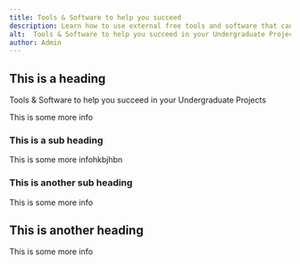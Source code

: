 ```yaml
---
title: Tools & Software to help you succeed
description: Learn how to use external free tools and software that can help you management and conduct your project work. 
alt:  Tools & Software to help you succeed in your Undergraduate Projects
author: Admin
---
```


## This is a heading
Tools & Software to help you succeed in your Undergraduate Projects

This is some more info

### This is a sub heading

This is some more infohkbjhbn

### This is another sub heading

This is some more info

## This is another heading

This is some more info

